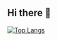 ## Hi there 👋

[![Top Langs](https://github-readme-stats.vercel.app/api/top-langs/?username=soasrez&layout=compact&exclude_repo=academy_modular&show_icons=true&theme=dark)](https://github.com/anuraghazra/github-readme-stats) 
<!--
**soasrez/soasrez** is a ✨ _special_ ✨ repository because its `README.md` (this file) appears on your GitHub profile.

Here are some ideas to get you started:

- 🔭 I’m currently working on ...
- 🌱 I’m currently learning ...
- 👯 I’m looking to collaborate on ...
- 🤔 I’m looking for help with ...
- 💬 Ask me about ...
- 📫 How to reach me: ...
- 😄 Pronouns: ...
- ⚡ Fun fact: ...
-->
